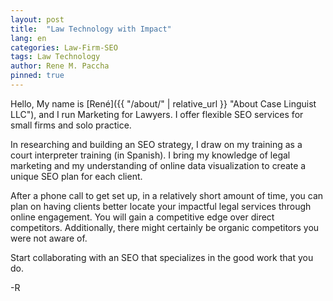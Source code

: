 ```yaml
---
layout: post
title:  "Law Technology with Impact"
lang: en
categories: Law-Firm-SEO
tags: Law Technology
author: Rene M. Paccha
pinned: true
---
```




Hello, My name is [René]({{ "/about/" | relative_url }} "About Case Linguist LLC"), and I run Marketing for Lawyers. I offer flexible SEO services for small firms and solo practice.

In researching and building an SEO strategy, I draw on my training as a court interpreter training (in Spanish). I bring my knowledge of legal marketing and my understanding of online data visualization to create a unique SEO plan for each client.

After a phone call to get set up, in a relatively short amount of time, you can plan on having clients better locate your impactful legal services through online engagement. You will gain a competitive edge over direct competitors.   Additionally, there might certainly be organic competitors you were not aware of.

Start collaborating with an SEO that specializes in the good work that you do.

-R
